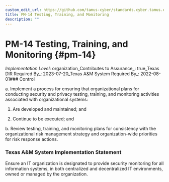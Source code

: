 ```yaml
---
custom_edit_url: https://github.com/tamus-cyber/standards.cyber.tamus.edu/tree/main/static/content/tamus.edu/TAMUS_profile.xml
title: PM-14 Testing, Training, and Monitoring
description: ""
---
```


# PM-14 Testing, Training, and Monitoring {#pm-14}

_Implementation Level_: organization_Contributes to Assurance_: true_Texas DIR Required By_: 2023-07-20_Texas A&M System Required By_: 2022-08-01### Control

a. Implement a process for ensuring that organizational plans for conducting security and privacy testing, training, and monitoring activities associated with organizational systems:

1. Are developed and maintained; and

2. Continue to be executed; and

b. Review testing, training, and monitoring plans for consistency with the organizational risk management strategy and organization-wide priorities for risk response actions.

### Texas A&M System Implementation Statement

Ensure an IT organization is designated to provide security monitoring for all information systems, in both centralized and decentralized IT environments, owned or managed by the organization.

